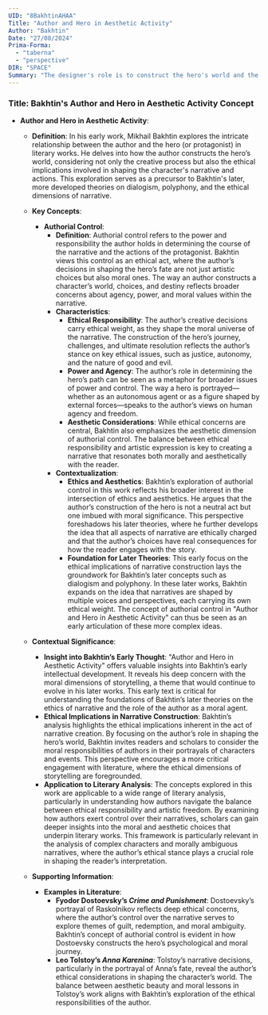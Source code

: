 ```yaml
---
UID: "8BakhtinAHAA"
Title: "Author and Hero in Aesthetic Activity"
Author: "Bakhtin"
Date: "27/08/2024"
Prima-Forma:
  - "taberna"
  - "perspective"
DIR: "SPACE"
Summary: "The designer's role is to construct the hero's world and the ethical implications of this construction."
---
```

### Title: **Bakhtin's Author and Hero in Aesthetic Activity Concept**

- **Author and Hero in Aesthetic Activity**:
  - **Definition**: In his early work, Mikhail Bakhtin explores the intricate relationship between the author and the hero (or protagonist) in literary works. He delves into how the author constructs the hero’s world, considering not only the creative process but also the ethical implications involved in shaping the character's narrative and actions. This exploration serves as a precursor to Bakhtin's later, more developed theories on dialogism, polyphony, and the ethical dimensions of narrative.

  - **Key Concepts**:

    - **Authorial Control**:
      - **Definition**: Authorial control refers to the power and responsibility the author holds in determining the course of the narrative and the actions of the protagonist. Bakhtin views this control as an ethical act, where the author’s decisions in shaping the hero’s fate are not just artistic choices but also moral ones. The way an author constructs a character’s world, choices, and destiny reflects broader concerns about agency, power, and moral values within the narrative.
      - **Characteristics**:
        - **Ethical Responsibility**: The author’s creative decisions carry ethical weight, as they shape the moral universe of the narrative. The construction of the hero’s journey, challenges, and ultimate resolution reflects the author’s stance on key ethical issues, such as justice, autonomy, and the nature of good and evil.
        - **Power and Agency**: The author’s role in determining the hero’s path can be seen as a metaphor for broader issues of power and control. The way a hero is portrayed—whether as an autonomous agent or as a figure shaped by external forces—speaks to the author’s views on human agency and freedom.
        - **Aesthetic Considerations**: While ethical concerns are central, Bakhtin also emphasizes the aesthetic dimension of authorial control. The balance between ethical responsibility and artistic expression is key to creating a narrative that resonates both morally and aesthetically with the reader.
      - **Contextualization**:
        - **Ethics and Aesthetics**: Bakhtin’s exploration of authorial control in this work reflects his broader interest in the intersection of ethics and aesthetics. He argues that the author’s construction of the hero is not a neutral act but one imbued with moral significance. This perspective foreshadows his later theories, where he further develops the idea that all aspects of narrative are ethically charged and that the author’s choices have real consequences for how the reader engages with the story.
        - **Foundation for Later Theories**: This early focus on the ethical implications of narrative construction lays the groundwork for Bakhtin’s later concepts such as dialogism and polyphony. In these later works, Bakhtin expands on the idea that narratives are shaped by multiple voices and perspectives, each carrying its own ethical weight. The concept of authorial control in "Author and Hero in Aesthetic Activity" can thus be seen as an early articulation of these more complex ideas.

  - **Contextual Significance**:
    - **Insight into Bakhtin’s Early Thought**: "Author and Hero in Aesthetic Activity" offers valuable insights into Bakhtin’s early intellectual development. It reveals his deep concern with the moral dimensions of storytelling, a theme that would continue to evolve in his later works. This early text is critical for understanding the foundations of Bakhtin’s later theories on the ethics of narrative and the role of the author as a moral agent.
    - **Ethical Implications in Narrative Construction**: Bakhtin’s analysis highlights the ethical implications inherent in the act of narrative creation. By focusing on the author’s role in shaping the hero’s world, Bakhtin invites readers and scholars to consider the moral responsibilities of authors in their portrayals of characters and events. This perspective encourages a more critical engagement with literature, where the ethical dimensions of storytelling are foregrounded.
    - **Application to Literary Analysis**: The concepts explored in this work are applicable to a wide range of literary analysis, particularly in understanding how authors navigate the balance between ethical responsibility and artistic freedom. By examining how authors exert control over their narratives, scholars can gain deeper insights into the moral and aesthetic choices that underpin literary works. This framework is particularly relevant in the analysis of complex characters and morally ambiguous narratives, where the author’s ethical stance plays a crucial role in shaping the reader’s interpretation.

  - **Supporting Information**:
    - **Examples in Literature**:
      - **Fyodor Dostoevsky’s *Crime and Punishment***: Dostoevsky’s portrayal of Raskolnikov reflects deep ethical concerns, where the author’s control over the narrative serves to explore themes of guilt, redemption, and moral ambiguity. Bakhtin’s concept of authorial control is evident in how Dostoevsky constructs the hero’s psychological and moral journey.
      - **Leo Tolstoy’s *Anna Karenina***: Tolstoy’s narrative decisions, particularly in the portrayal of Anna’s fate, reveal the author’s ethical considerations in shaping the character’s world. The balance between aesthetic beauty and moral lessons in Tolstoy’s work aligns with Bakhtin’s exploration of the ethical responsibilities of the author.

